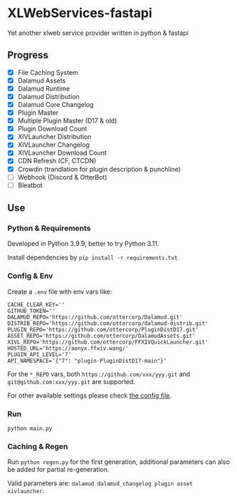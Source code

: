# XLWebServices-fastapi
Yet another xlweb service provider written in python &amp; fastapi

## Progress

- [x] File Caching System
- [x] Dalamud Assets
- [x] Dalamud Runtime
- [x] Dalamud Distribution
- [x] Dalamud Core Changelog
- [x] Plugin Master
- [x] Multiple Plugin Master (D17 & old)
- [x] Plugin Download Count
- [x] XIVLauncher Distribution
- [x] XIVLauncher Changelog
- [x] XIVLauncher Download Count
- [x] CDN Refresh (CF, CTCDN)
- [x] Crowdin (trandlation for plugin description & punchline)
- [ ] Webhook (Discord & OtterBot)
- [ ] Bleatbot

## Use

### Python & Requirements

Developed in Python 3.9.9, better to try Python 3.11.

Install dependencies by `pip install -r requirements.txt`

### Config & Env

Create a `.env` file with env vars like:

```
CACHE_CLEAR_KEY=''
GITHUB_TOKEN=''
DALAMUD_REPO='https://github.com/ottercorp/Dalamud.git'
DISTRIB_REPO='https://github.com/ottercorp/dalamud-distrib.git'
PLUGIN_REPO='https://github.com/ottercorp/PluginDistD17.git'
ASSET_REPO='https://github.com/ottercorp/DalamudAssets.git'
XIVL_REPO='https://github.com/ottercorp/FFXIVQuickLauncher.git'
HOSTED_URL='https://aonyx.ffxiv.wang/'
PLUGIN_API_LEVEL='7'
API_NAMESPACE='{"7": "plugin-PluginDistD17-main"}'
```

For the `*_REPO` vars, both `https://github.com/xxx/yyy.git` and `git@github.com:xxx/yyy.git` are supported.

For other available settings please check [the config file](/app/config/__init__.py).

### Run

`python main.py`

### Caching & Regen

Run `python regen.py` for the first generation, additional parameters can also be added for partial re-generation.

Valid parameters are: `dalamud dalamud_changelog plugin asset xivlauncher`.
